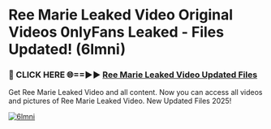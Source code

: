 # Ree Marie Leaked Video Original Videos 0nlyFans Leaked - Files Updated! (6lmni)

<h3>🔴 CLICK HERE 🌐==►► <a href="https://tinyurl.com/x26r9saj" rel="nofollow">Ree Marie Leaked Video Updated Files</a></h3>

Get Ree Marie Leaked Video and all content. Now you can access all videos and pictures of Ree Marie Leaked Video. New Updated Files 2025!

[![6lmni](https://i.imgur.com/LkgZPqh.gif)](https://tinyurl.com/x26r9saj)

